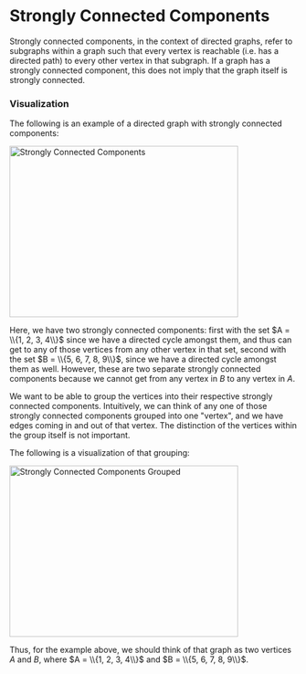 # Strongly Connected Components

Strongly connected components, in the context of directed graphs, refer to subgraphs within a 
graph such that every vertex is reachable (i.e. has a directed path) to every other vertex in that
subgraph. If a graph has a strongly connected component, this does not imply that the graph itself 
is strongly connected.

### Visualization

The following is an example of a directed graph with strongly connected components:

<img src="https://i.imgur.com/Pff20f9.png" alt="Strongly Connected Components" width="400" height="300">

Here, we have two strongly connected components: first with the set $A = \\{1, 2, 3, 4\\}$ since we have 
a directed cycle amongst them, and thus can get to any of those vertices from any other vertex in 
that set, second with the set $B = \\{5, 6, 7, 8, 9\\}$, since we have a directed cycle amongst them as 
well. However, these are two separate strongly connected components because we cannot get from any 
vertex in $B$ to any vertex in $A$.

We want to be able to group the vertices into their respective strongly connected components. 
Intuitively, we can think of any one of those strongly connected components grouped into one 
"vertex", and we have edges coming in and out of that vertex. The distinction of the vertices
within the group itself is not important. 

The following is a visualization of that grouping:

<img src="https://i.imgur.com/vVcZgOM.png" alt="Strongly Connected Components Grouped" width="400" height="300">

Thus, for the example above, we should think of that graph as two vertices $A$ and $B$, where 
$A = \\{1, 2, 3, 4\\}$ and $B = \\{5, 6, 7, 8, 9\\}$.
